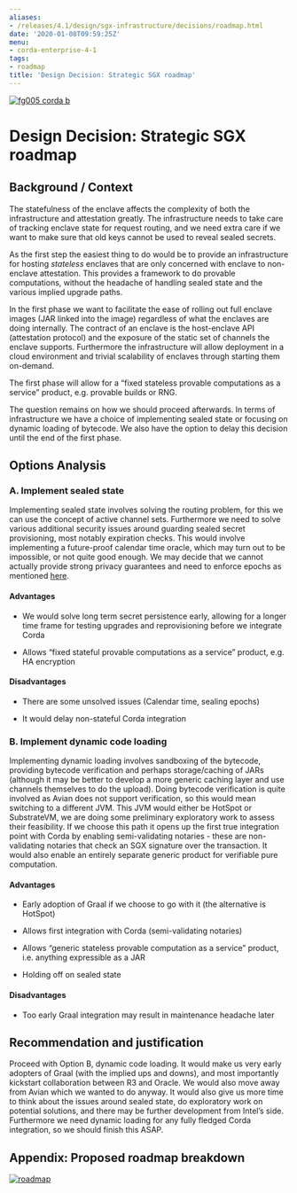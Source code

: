 ```yaml
---
aliases:
- /releases/4.1/design/sgx-infrastructure/decisions/roadmap.html
date: '2020-01-08T09:59:25Z'
menu:
- corda-enterprise-4-1
tags:
- roadmap
title: 'Design Decision: Strategic SGX roadmap'
---
```


[![fg005 corda b](https://www.corda.net/wp-content/uploads/2016/11/fg005_corda_b.png "fg005 corda b")](https://www.corda.net/wp-content/uploads/2016/11/fg005_corda_b.png)
    
# Design Decision: Strategic SGX roadmap


## Background / Context

The statefulness of the enclave affects the complexity of both the infrastructure and attestation greatly.
                The infrastructure needs to take care of tracking enclave state for request routing, and we need extra care if we want
                to make sure that old keys cannot be used to reveal sealed secrets.

As the first step the easiest thing to do would be to provide an infrastructure for hosting *stateless* enclaves that
                are only concerned with enclave to non-enclave attestation. This provides a framework to do provable computations,
                without the headache of handling sealed state and the various implied upgrade paths.

In the first phase we want to facilitate the ease of rolling out full enclave images (JAR linked into the image)
                regardless of what the enclaves are doing internally. The contract of an enclave is the host-enclave API (attestation
                protocol) and the exposure of the static set of channels the enclave supports. Furthermore the infrastructure will allow
                deployment in a cloud environment and trivial scalability of enclaves through starting them on-demand.

The first phase will allow for a “fixed stateless provable computations as a service” product, e.g. provable builds or
                RNG.

The question remains on how we should proceed afterwards. In terms of infrastructure we have a choice of implementing
                sealed state or focusing on dynamic loading of bytecode. We also have the option to delay this decision until the end of
                the first phase.


## Options Analysis


### A. Implement sealed state

Implementing sealed state involves solving the routing problem, for this we can use the concept of active channel sets.
                    Furthermore we need to solve various additional security issues around guarding sealed secret provisioning, most notably
                    expiration checks. This would involve implementing a future-proof calendar time oracle, which may turn out to be
                    impossible, or not quite good enough. We may decide that we cannot actually provide strong privacy guarantees and need
                    to enforce epochs as mentioned [here](../details/time.md).


#### Advantages


* We would solve long term secret persistence early, allowing for a longer time frame for testing upgrades and
                                reprovisioning before we integrate Corda


* Allows “fixed stateful provable computations as a service” product, e.g. HA encryption



#### Disadvantages


* There are some unsolved issues (Calendar time, sealing epochs)


* It would delay non-stateful Corda integration



### B. Implement dynamic code loading

Implementing dynamic loading involves sandboxing of the bytecode, providing bytecode verification and perhaps
                    storage/caching of JARs (although it may be better to develop a more generic caching layer and use channels themselves
                    to do the upload). Doing bytecode verification is quite involved as Avian does not support verification, so this
                    would mean switching to a different JVM. This JVM would either be HotSpot or SubstrateVM, we are doing some preliminary
                    exploratory work to assess their feasibility. If we choose this path it opens up the first true integration point with
                    Corda by enabling semi-validating notaries - these are non-validating notaries that check an SGX signature over the
                    transaction. It would also enable an entirely separate generic product for verifiable pure computation.


#### Advantages


* Early adoption of Graal if we choose to go with it (the alternative is HotSpot)


* ​Allows first integration with Corda (semi-validating notaries)


* Allows “generic stateless provable computation as a service” product, i.e. anything expressible as a JAR


* Holding off on sealed state



#### Disadvantages


* Too early ​Graal integration may result in maintenance headache later



## Recommendation and justification

Proceed with Option B, dynamic code loading. It would make us very early adopters of Graal (with the implied ups and
                downs), and most importantly kickstart collaboration between R3 and Oracle. We would also move away from Avian which we
                wanted to do anyway. It would also give us more time to think about the issues around sealed state, do exploratory work
                on potential solutions, and there may be further development from Intel’s side. Furthermore we need dynamic loading for
                any fully fledged Corda integration, so we should finish this ASAP.


## Appendix: Proposed roadmap breakdown

[![roadmap](design/sgx-infrastructure/decisions/roadmap.png "roadmap")](roadmap.png)
        
